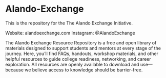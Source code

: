 # Alando-Exchange
This is the repository for the The Alando Exchange Initiative. 

Website: alandoexchange.com
Instagram: @AlandoExchange

The Alando Exchange Resource Repository is a free and open library of materials designed to support students and mentors at every stage of the journey. Here, you’ll find FAQs, handouts, workshop materials, and other helpful resources to guide college readiness, networking, and career exploration. All resources are openly available to download and use—because we believe access to knowledge should be barrier-free.
